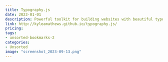 ```yaml
---
title: Typography.js
date: 2023-01-01
description: Powerful toolkit for building websites with beautiful typography, including pre-designed themes that can be customized to fit any design.
link: http://kyleamathews.github.io/typography.js/
pricing: 
tags: 
- unsorted-bookmarks-2 
categories: 
- Unsorted 
image: "screenshot_2023-09-13.png"
---
```

